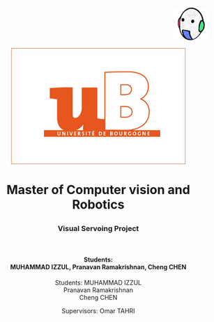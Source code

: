 <p align="right">  
   <img src = "images/vibot.png" width = 80>
</p >

<p align="center">  
   <img src = "images/ub.png" width = 400>
</p >

# <p align="center">Master of Computer vision and Robotics</p >   
<h3 align="center">Visual Servoing Project</h3> <br>

<h4 align="center">                       
Students: <br>  
 MUHAMMAD IZZUL, Pranavan Ramakrishnan, Cheng CHEN
</h4>

<p align="center">  Students: MUHAMMAD IZZUL<br> Pranavan Ramakrishnan<br> Cheng CHEN </p >  

<p align="center"> Supervisors: Omar TAHRI</p >  
   

